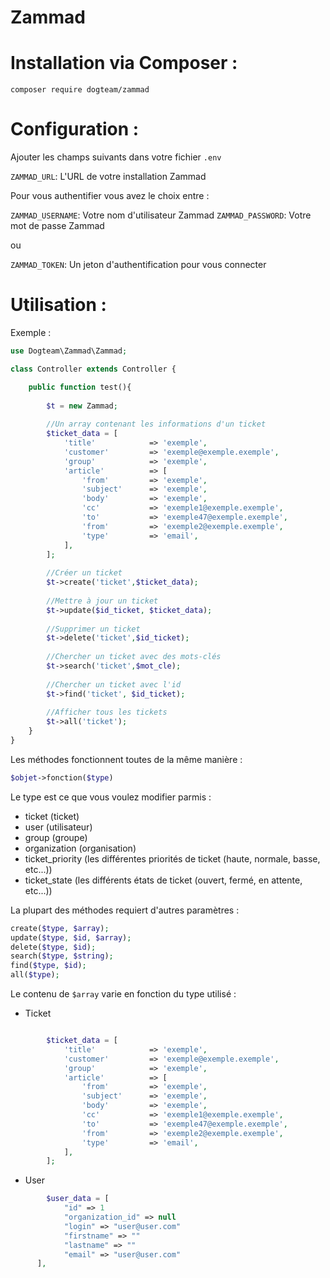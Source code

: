 Zammad
===

Installation via Composer :
===

`composer require dogteam/zammad`


Configuration :
===

Ajouter les champs suivants dans votre fichier `.env`


`ZAMMAD_URL`: L'URL de votre installation Zammad

Pour vous authentifier vous avez le choix entre :

`ZAMMAD_USERNAME`: Votre nom d'utilisateur Zammad
`ZAMMAD_PASSWORD`: Votre mot de passe Zammad

ou

`ZAMMAD_TOKEN`: Un jeton d'authentification pour vous connecter


Utilisation :
===

Exemple :

```php
use Dogteam\Zammad\Zammad;

class Controller extends Controller {

    public function test(){
    
        $t = new Zammad;
        
        //Un array contenant les informations d'un ticket
        $ticket_data = [
            'title'            => 'exemple',
            'customer'         => 'exemple@exemple.exemple',
            'group'            => 'exemple',
            'article'          => [
                'from'         => 'exemple',
                'subject'      => 'exemple',
                'body'         => 'exemple',
                'cc'           => 'exemple1@exemple.exemple',
                'to'           => 'exemple47@exemple.exemple',
                'from'         => 'exemple2@exemple.exemple',
                'type'         => 'email',
            ],
        ];
        
        //Créer un ticket
        $t->create('ticket',$ticket_data);
        
        //Mettre à jour un ticket
        $t->update($id_ticket, $ticket_data);
        
        //Supprimer un ticket
        $t->delete('ticket',$id_ticket);
        
        //Chercher un ticket avec des mots-clés
        $t->search('ticket',$mot_cle);
        
        //Chercher un ticket avec l'id
        $t->find('ticket', $id_ticket);
        
        //Afficher tous les tickets
        $t->all('ticket');
    }
}
```

Les méthodes fonctionnent toutes de la même manière :
```php
$objet->fonction($type)
```
Le type est ce que vous voulez modifier parmis :

*  ticket           (ticket)
*  user             (utilisateur)
*  group            (groupe)
*  organization     (organisation)
*  ticket_priority  (les différentes priorités de ticket (haute, normale, basse, etc...))
*  ticket_state     (les différents états de ticket (ouvert, fermé, en attente, etc...))

La plupart des méthodes requiert d'autres paramètres :
```php
create($type, $array);
update($type, $id, $array);
delete($type, $id);
search($type, $string);
find($type, $id);
all($type);
```

Le contenu de `$array` varie en fonction du type utilisé :

* Ticket
```php

        $ticket_data = [
            'title'            => 'exemple',
            'customer'         => 'exemple@exemple.exemple',
            'group'            => 'exemple',
            'article'          => [
                'from'         => 'exemple',
                'subject'      => 'exemple',
                'body'         => 'exemple',
                'cc'           => 'exemple1@exemple.exemple',
                'to'           => 'exemple47@exemple.exemple',
                'from'         => 'exemple2@exemple.exemple',
                'type'         => 'email',
            ],
        ];
```

* User

```php
        $user_data = [
            "id" => 1
            "organization_id" => null
            "login" => "user@user.com"
            "firstname" => ""
            "lastname" => ""
            "email" => "user@user.com"
      ],
```
